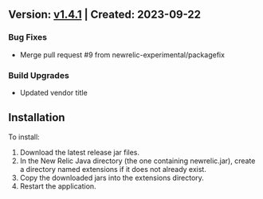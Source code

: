 ## Version: [v1.4.1](https://github.com/newrelic-experimental/newrelic-java-vertx/releases/tag/v1.4.1) | Created: 2023-09-22
### Bug Fixes
- Merge pull request #9 from newrelic-experimental/packagefix

### Build Upgrades
- Updated vendor title




## Installation

To install:

1. Download the latest release jar files.
2. In the New Relic Java directory (the one containing newrelic.jar), create a directory named extensions if it does not already exist.
3. Copy the downloaded jars into the extensions directory.
4. Restart the application.   

